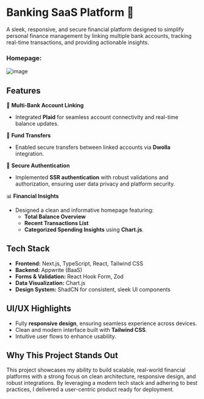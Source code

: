 # Banking SaaS Platform 🚀  
A sleek, responsive, and secure financial platform designed to simplify personal finance management by linking multiple bank accounts, tracking real-time transactions, and providing actionable insights.

### Homepage:
![image](https://github.com/user-attachments/assets/e3768aa3-589e-4176-b85a-b75ae6563560)

## Features  
🔗 **Multi-Bank Account Linking**  
- Integrated **Plaid** for seamless account connectivity and real-time balance updates.

💸 **Fund Transfers**  
- Enabled secure transfers between linked accounts via **Dwolla** integration.

🔐 **Secure Authentication**  
- Implemented **SSR authentication** with robust validations and authorization, ensuring user data privacy and platform security.

📊 **Financial Insights**  
- Designed a clean and informative homepage featuring:  
  - **Total Balance Overview**  
  - **Recent Transactions List**  
  - **Categorized Spending Insights** using **Chart.js**.

## Tech Stack  
- **Frontend:** Next.js, TypeScript, React, Tailwind CSS  
- **Backend:** Appwrite (BaaS)  
- **Forms & Validation:** React Hook Form, Zod  
- **Data Visualization:** Chart.js  
- **Design System:** ShadCN for consistent, sleek UI components

## UI/UX Highlights  
- Fully **responsive design**, ensuring seamless experience across devices.  
- Clean and modern interface built with **Tailwind CSS**.  
- Intuitive user flows to enhance usability.

## Why This Project Stands Out  
This project showcases my ability to build scalable, real-world financial platforms with a strong focus on clean architecture, responsive design, and robust integrations. By leveraging a modern tech stack and adhering to best practices, I delivered a user-centric product ready for deployment.
